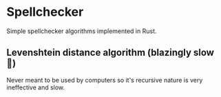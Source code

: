 Spellchecker
============
Simple spellchecker algorithms implemented in Rust.

Levenshtein distance algorithm (blazingly slow 🚀)
--------------------------------------------------
Never meant to be used by computers so it's recursive nature is very ineffective and slow.
